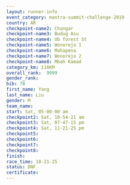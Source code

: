```yaml
---
layout: runner-info 
event_category: mantra-summit-challenge-2019 
country: AR
checkpoint-name2: Changar
checkpoint-name3: Budug Asu
checkpoint-name4: Ub forest St
checkpoint-name5: Wonorejo 1
checkpoint-name6: Mahapena
checkpoint-name7: Wonorejo 2
checkpoint-name8: Mbah Kamad
category_km: 116KM
overall_rank:  9999
gender_rank: 
bib: 78
first_name: Yang
last_name: Liu
gender: M
team_name: 
start: Sat, 05-00-00 am
checkpoint2: Sat, 10-54-21 am
checkpoint3: Sat, 07-47-15 pm
checkpoint4: Sat, 11-21-25 pm
checkpoint5: 
checkpoint6: 
checkpoint7: 
checkpoint8: 
finish: 
race_time: 18-21-25
status: DNF
certificate: 
---
```

